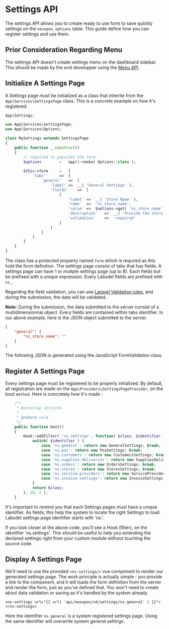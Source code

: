 #   Settings API
The settings API allows you to create ready to use form to save quickly settings on the `nexopos_options` table. 
This guide define how you can register settings and use them.

## Prior Consideration Regarding Menu
The settings API doesn't create settings menu on the dashboard sidebar. This should be made by the end developper using the [Menu API](/readme/php/MenuAPI.md).

## Initialize A Settings Page
A Settings page must be initialized as a class that inherite from the `App\Services\SettingsPage` class. This is a concrete example on how it's registered.

```php
App\Settings;

use App\Services\SettingsPage;
use App\Services\Options;

class MySettings extends SettingsPage
{
    public function __construct()
    {
        // required to populate the form.
        $options        =   app()->make( Options::class );
        
        $this->form     =   [
            'tabs'      =>  [
                'general'   =>  [
                    'label' =>  __( 'General Settings' ),
                    'fields'    =>  [
                        [
                            'label' =>  __( 'Store Name' ),
                            'name'  =>  'ns_store_name',
                            'value' =>  $options->get( 'ns_store_name' ),
                            'description'   =>  __( 'Provide the store name here.' ),
                            'validation'    =>  'required'
                        ]
                    ]
                ]
            ]
        ]
    }    
}
```

The class has a protected property named `form` which is requried as this hold the form definition. The settings page consist of tabs that has fields. 
A settings page can have 1 or multple settings page (up to 8). Each fields but be prefixed with a unique expression. Every Labsdel fields are prefixed with `ns_`.

Regarding the field validation, you can use [Laravel Validation rules](https://laravel.com/docs/7.x/validation), and during the submission, the data will be validated.

**Note:** During the submission, the data submitted to the server consist of a multidimensionnal object. Every fields are contained within tabs identifier. 
In our above example, here is the JSON object submitted to the server.

```json
{
    "general": {
        "ns_store_name": ""
    }
}
```

The following JSON is generated using the JavaScript FormValidation class.

## Register A Settings Page
Every settings page must be registered to be properly initialized. By default, all registration are made on the `App\Providers\SettingsPageProvider`, on the boot `method`. Here is concretely how it's made :

```php
    /**
     * Bootstrap services.
     *
     * @return void
     */
    public function boot()
    {
        Hook::addFilter( 'ns.settings', function( $class, $identifier ) {
            switch( $identifier ) {
                case 'ns.general': return new GeneralSettings; break;
                case 'ns.pos': return new PosSettings; break;
                case 'ns.customers': return new CustomersSettings; break;
                case 'ns.supplies-deliveries': return new SuppliesDeliveriesSettings; break;
                case 'ns.orders': return new OrdersSettings; break;
                case 'ns.stores': return new StoresSettings; break;
                case 'ns.service-providers': return new ServiceProvidersSettings; break;
                case 'ns.invoice-settings': return new InvoiceSettings; break;
            }
            return $class;
        }, 10, 2 );
    }
```
It's important to remind you that each Settings pages must have a unique identifier. As fields, this help the system to locate the right Settings to load. 
Labsdel settings page identifier starts with 'ns.'. 

If you look closer at the above code, you'll see a Hook (filter), on the identifier 'ns.settings'. This should be useful to help you extending the declared settings right from your custom module without touching the source code.

## Display A Settings Page
We'll need to use the provided `<ns-settings/>` vue component to render our generated settings page. The work principle is actually simple : you provide a link to the component, and it will loads the form definition from the server and render the form, just as you've defined that. You won't need to create about data validation or saving as it's handled by the system already.

```blade
<ns-settings url="{{ url( 'api/nexopos/v4/settings/ns.general' ) }}"></ns-settings>
```
Here the identifier `ns.general` is a system registered settings page. Using the same identifier will overwrite system general settings.
